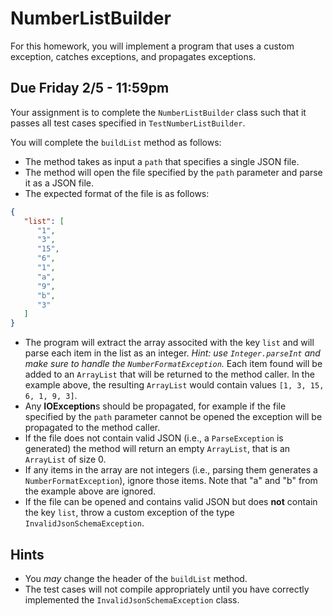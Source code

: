 NumberListBuilder
=================

For this homework, you will implement a program that uses a custom exception, catches exceptions, and propagates exceptions.

## Due Friday 2/5 - 11:59pm

Your assignment is to complete the `NumberListBuilder` class such that it passes all test cases specified in `TestNumberListBuilder`.

You will complete the `buildList` method as follows:

- The method takes as input a `path` that specifies a single JSON file.
- The method will open the file specified by the `path` parameter and parse it as a JSON file. 
- The expected format of the file is as follows:

```json
{  
   "list": [
      "1",
      "3",
      "15",
      "6",
      "1",
      "a",
      "9",
      "b",
      "3"
   ]
}
```
- The program will extract the array associted with the key `list` and will parse each item in the list as an integer. *Hint: use `Integer.parseInt` and make sure to handle the `NumberFormatException`.* Each item found will be added to an `ArrayList` that will be returned to the method caller. In the example above, the resulting `ArrayList` would contain values `[1, 3, 15, 6, 1, 9, 3]`. 
- Any **IOException**s should be propagated, for example if the file specified by the `path` parameter cannot be opened the exception will be propagated to the method caller.
- If the file does not contain valid JSON (i.e., a `ParseException` is generated) the method will return an empty `ArrayList`, that is an `ArrayList` of size 0.
- If any items in the array are not integers (i.e., parsing them generates a `NumberFormatException`), ignore those items. Note that "a" and "b" from the example above are ignored.
- If the file can be opened and contains valid JSON but does **not** contain the key `list`, throw a custom exception of the type `InvalidJsonSchemaException`.
 
 ## Hints
 
- You *may* change the header of the `buildList` method.
- The test cases will not compile appropriately until you have correctly implemented the `InvalidJsonSchemaException` class.
